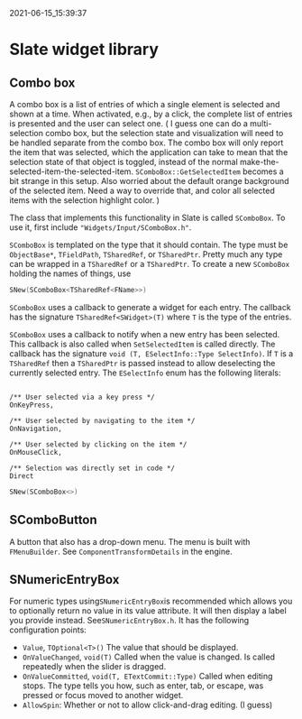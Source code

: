 2021-06-15_15:39:37

# Slate widget library

## Combo box

A combo box is a list of entries of which a single element is selected and shown at a time.
When activated, e.g., by a click, the complete list of entries is presented and the user can select one.
(
I guess one can do a multi-selection combo box, but the selection state and visualization will need to be handled separate from the combo box.
The combo box will only report the item that was selected, which the application can take to mean that the selection state of that object is toggled, instead of the normal make-the-selected-item-the-selected-item.
`SComboBox::GetSelectedItem` becomes a bit strange in this setup.
Also worried about the default orange background of the selected item.
Need a way to override that, and color all selected items with the selection highlight color.
)

The class that implements this functionality in Slate is called `SComboBox`.
To use it, first include `"Widgets/Input/SComboBox.h"`.

`SComboBox` is templated on the type that it should contain.
The type must be `ObjectBase*`, `TFieldPath`, `TSharedRef`, or `TSharedPtr`.
Pretty much any type can be wrapped in a `TSharedRef` or a `TSharedPtr`.
To create a new `SComboBox` holding the names of things, use
```cpp
SNew(SComboBox<TSharedRef<FName>>)
```

`SComboBox` uses a callback to generate a widget for each entry.
The callback has the signature `TSharedRef<SWidget>(T)` where `T` is the type of the entries.

`SComboBox` uses a callback to notify when a new entry has been selected.
This callback is also called when `SetSelectedItem` is called directly.
The callback has the signature `void (T, ESelectInfo::Type SelectInfo)`.
If `T` is a `TSharedRef` then a `TSharedPtr` is passed instead to allow deselecting the currently selected entry.
The `ESelectInfo` enum has the following literals:
```

/** User selected via a key press */
OnKeyPress,

/** User selected by navigating to the item */
OnNavigation,

/** User selected by clicking on the item */
OnMouseClick,

/** Selection was directly set in code */
Direct
```

```cpp
SNew(SComboBox<>)
```

## SComboButton

A button that also has a drop-down menu.
The menu is built with `FMenuBuilder`.
See `ComponentTransformDetails` in the engine.


## SNumericEntryBox

For numeric types using`SNumericEntryBox`is recommended which allows you to optionally return no value in its value attribute. It will then display a label you provide instead. See`SNumericEntryBox.h`.
It has the following configuration points:
- `Value`, `TOptional<T>()`
The value that should be displayed.
- `OnValueChanged`, `void(T)`
Called when the value is changed. Is called repeatedly when the slider is dragged.
- `OnValueCommitted`, `void(T, ETextCommit::Type)`
Called when editing stops. The type tells you how, such as enter, tab, or escape, was pressed or focus moved to another widget.
- `AllowSpin`:
Whether or not to allow click-and-drag editing. (I guess)